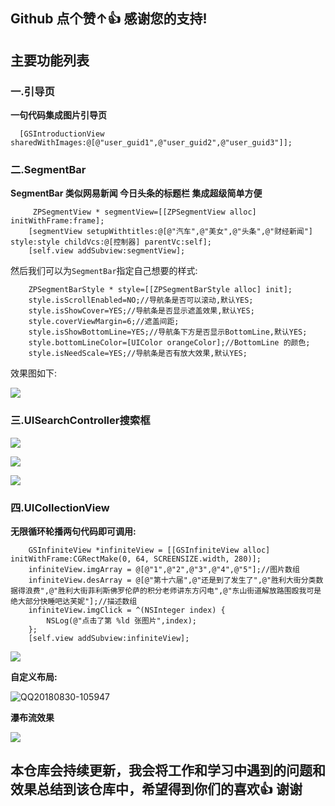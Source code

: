 ##                                             Github 点个赞↑👍 感谢您的支持!
## 主要功能列表

### 一.引导页

**一句代码集成图片引导页**

```objc
  [GSIntroductionView sharedWithImages:@[@"user_guid1",@"user_guid2",@"user_guid3"]];
```
### 二.SegmentBar

**SegmentBar 类似网易新闻 今日头条的标题栏 集成超级简单方便**

```objc
     ZPSegmentView * segmentView=[[ZPSegmentView alloc] initWithFrame:frame];
    [segmentView setupWithtitles:@[@"汽车",@"美女",@"头条",@"财经新闻"] style:style childVcs:@[控制器] parentVc:self];
    [self.view addSubview:segmentView];
```
然后我们可以为`SegmentBar`指定自己想要的样式:

```objc
    ZPSegmentBarStyle * style=[[ZPSegmentBarStyle alloc] init];
    style.isScrollEnabled=NO;//导航条是否可以滚动,默认YES;
    style.isShowCover=YES;//导航条是否显示遮盖效果,默认YES;
    style.coverViewMargin=6;//遮盖间距;
    style.isShowBottomLine=YES;//导航条下方是否显示BottomLine,默认YES;
    style.bottomLineColor=[UIColor orangeColor];//BottomLine 的颜色;
    style.isNeedScale=YES;//导航条是否有放大效果,默认YES;
```
效果图如下:

![](https://github.com/Guanzhangpeng/GSStudyPath/blob/master/IMAGES/QQ20180830-131055.gif)
### 三.UISearchController搜索框

![](https://github.com/Guanzhangpeng/GSStudyPath/blob/master/IMAGES/QQ20180822-200817.gif)

![](https://github.com/Guanzhangpeng/GSStudyPath/blob/master/IMAGES/QQ20180825-163629.gif)

![](https://github.com/Guanzhangpeng/GSStudyPath/blob/master/IMAGES/QQ20180830-101350.gif)

### 四.UICollectionView

**无限循环轮播两句代码即可调用:**

```objc
    GSInfiniteView *infiniteView = [[GSInfiniteView alloc] initWithFrame:CGRectMake(0, 64, SCREENSIZE.width, 280)];
    infiniteView.imgArray = @[@"1",@"2",@"3",@"4",@"5"];//图片数组
    infiniteView.desArray = @[@"第十六届",@"还是到了发生了",@"胜利大街分类数据得浪费",@"胜利大街菲利斯佛罗伦萨的积分老师讲东方闪电",@"东山街道解放路围殴我可是绝大部分快睡吧达芙妮"];//描述数组
    infiniteView.imgClick = ^(NSInteger index) {
        NSLog(@"点击了第 %ld 张图片",index);
    };
    [self.view addSubview:infiniteView];
```

![](http://om62rgcp0.bkt.clouddn.com/15355979341848.jpg)

**自定义布局:**

![QQ20180830-105947](http://om62rgcp0.bkt.clouddn.com/QQ20180830-105947.gif)


**瀑布流效果**

![](http://om62rgcp0.bkt.clouddn.com/15355982569381.jpg)


## 本仓库会持续更新，我会将工作和学习中遇到的问题和效果总结到该仓库中，希望得到你们的喜欢👍 谢谢



